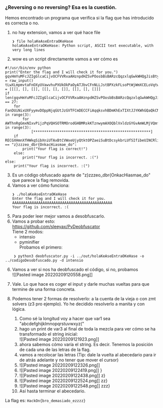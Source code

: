 ### ¿Reversing o no reversing? Esa es la cuestión.
Hemos encontrado un programa que verifica si la flag que has introducido es correcta o no.
1. no hay extension, vamos a ver qué hace file  
	``````
	❯ file holaKeAseEntraOKeHase
	holaKeAseEntraOKeHase: Python script, ASCII text executable, with very long lines
	``````
2. wow es un script directamente vamos a ver cómo es
``````
#!/usr/bin/env python
print("Enter the flag and I will check it for you.")
gqvHmYuMFcJZIgGlcaCijvOCFVVRxaAHznpdHZSvPOosbBsBARzcQqzxlqGwkWHQgJisBtyoNoGakfPXrYrzQPmEeDZYmiKBhKYYlBZsvcRetTpKhVLpdCNOVEpAnERv = raw_input()
tLwXLmpmvtaFnOXyUVawvhuPXUkOkPaOyATJbvCFnNLLJstBPXzkFLsoPtWjWmXCELoVqtwVMcUejFbrDGIfrmGtayUhcGVBUSxFidlIUVdmjcgrCpGZaCdQAbMGFnNO = [[[], [], []], [[], [], []], [[], [], []]]
if len(gqvHmYuMFcJZIgGlcaCijvOCFVVRxaAHznpdHZSvPOosbBsBARzcQqzxlqGwkWHQgJisBtyoNoGakfPXrYrzQPmEeDZYmiKBhKYYlBZsvcRetTpKhVLpdCNOVEpAnERv) == 27:
    for FanDUiNixUXFyymvDOppNjqGUtJzGVTFCmDECCFiAqqksvhBDmKhExTIXtJJYKWhGQaQkCNszRHdJrBPpkJRtyQRQTvTECrczrFMeiOTRIxCSJjGYoEwtIgtPBivsKWv in range(3):
        for AWThnRgGmxNIxvPijzPqVQHSOTRMOrodGHBMRskKTznwymAXOQblVxldzGYGvAmWLMjVQmfsWdPCsSkiSUodxCfNDErGyOJKlJcQApFPlhmgOLMOsnJGZkHIwGYNFDTq in range(3):
            [******************************************************]
    if RECGXHmnXfHWkqSibXniUTAxBtCVWxeUjyQtktOPZaeiSuBtDcsykbrLUfSIfibeUINCRliGptxkvobsRXOgyuiISEUtpdOcSgTxIzOymZpQNvsjZhUzNSxFtRgvGCCq == "z}zzzeo_dbr{OnkacHiasmae_do":
        print("Your flag is correct!")
    else:
        print("Your flag is incorrect. :(")
else:
    print("Your flag is incorrect. :(")

``````
3. Es un código obfuscado aparte de "z}zzzeo_dbr{OnkacHiasmae_do" que parece la flag removida.  
4. Vamos a ver cómo funciona:  
	``````
	❯ ./holaKeAseEntraOKeHase
	Enter the flag and I will check it for you.
	AAAAAAAAAAAAAAAAAAAAAAAAAAAAAAAAAAAAAAAAAAAAAA
	Your flag is incorrect. :(
	``````
5. Para poder leer mejor vamos a desobfuscarlo.  
6. Vamos a probar esto:  
	https://github.com/sleeyax/PyDeobfuscator  
	Tiene 2 modos:
	- intensio
	- pyminifier  
Probamos el primero:  

``````
	❯ python3 deobfuscator.py -i ../out/holaKeAseEntraOKeHase -o ../codigoDesobfuscado.py -d intensio
``````
  
6. Vamos a ver si nos ha deobfuscado el código, si no, probamos  
![[Pasted image 20220209120558.png]]
  
7. Vale. Lo que hace es coger el input y darle muchas vueltas para que termine de una forma concreta.
8. Podemos tener 2 formas de resolverlo: a la cuenta de la vieja o con zmt solvers (z3 pro ejemplo). Yo he decidido resolverlo a manita y con lógica.
	1. Como sé la longitud voy a hacer que var1 sea "abcdefghijklmnopqrstuvwxyz("
	2. hago un print de var3 al final de toda la mezcla para ver cómo se ha transformado el string inicial:  
		![[Pasted image 20220209121923.png]]
	3. ahora sabemos cómo varía el string. Es decir. Tenemos la posición de cada una de las letras de la flag.
	6. vamos a recolocar las letras (Tip: dale la vuelta al abecedario para ir de atrás adelante y no tener que mover el cursor)  
	7. ![[Pasted image 20220209122326.png]]  
	8. ![[Pasted image 20220209122419.png]] }  
	9. ![[Pasted image 20220209122438.png]] z}  
	10. ![[Pasted image 20220209122524.png]] zz}  
	11. ![[Pasted image 20220209122548.png]] zzz}  
	12. Así hasta terminar el abecedario.  
	   
La flag es: ``HackOn{bro_demasiado_ezzzz}``